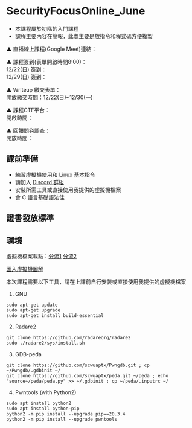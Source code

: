 # SecurityFocusOnline_June
- 本課程屬於初階的入門課程
- 課程主要內容在簡報，此處主要是放指令和程式碼方便複製  

▲ 直播線上課程(Google Meet)連結：<TBD>

▲ 課程簽到(表單開啟時間8:00)：  
12/22(日) 簽到：<TBD>  
12/29(日) 簽到：<TBD>  

▲ Writeup 繳交表單：<TBD>  
開放繳交時間：12/22(日)~12/30(一)

▲ 課程CTF平台： <TBD>  
開啟時間：<TBD>

▲ 回饋問卷調查：<TBD>  
開放時間：<TBD>

## 課前準備
- 練習虛擬機使用和 Linux 基本指令
- 請加入 [Discord 群組](https://discord.gg/9G9eqSUyWA)
- 安裝所需工具或直接使用我提供的虛擬機檔案
- 會 C 語言基礎語法佳

## 證書發放標準
<TBD>

## 環境
虛擬機檔案載點：[分流1](https://drive.google.com/file/d/1hRD0UoNMt8flW2SJuIZf5L5QojCcTlm-/view?usp=drive_link) [分流2](https://drive.google.com/file/d/1zU_TVs8zIIAM1xKYzYwdKRVys4KDFQdv/view?usp=sharing)

[匯入虛擬機圖解](https://hackmd.io/@Flydragon/how2ovf)

本次課程需要以下工具，請在上課前自行安裝或直接使用我提供的虛擬機檔案

1. GNU
```
sudo apt-get update
sudo apt-get upgrade
sudo apt-get install build-essential
```
2. Radare2
```
git clone https://github.com/radareorg/radare2
sudo ./radare2/sys/install.sh
```
3. GDB-peda
```
git clone https://github.com/scwuaptx/Pwngdb.git ; cp ~/Pwngdb/.gdbinit ~/
git clone https://github.com/scwuaptx/peda.git ~/peda ; echo "source~/peda/peda.py" >> ~/.gdbinit ; cp ~/peda/.inputrc ~/
```
4. Pwntools (with Python2)
```
sudo apt install python2
sudo apt install python-pip
python2 -m pip install --upgrade pip==20.3.4
python2 -m pip install --upgrade pwntools
```

